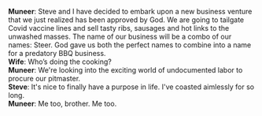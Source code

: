 **Muneer**:  Steve and I have decided to embark upon a new business venture that we just realized has been approved by God.&nbsp;We are going to tailgate Covid vaccine lines and sell tasty ribs, sausages and hot links to the unwashed masses. The name of our business will be a combo of our names: Steer. God gave us both the perfect names to combine into a name for a predatory BBQ business.<br>
**Wife**: Who’s doing the cooking?<br>
**Muneer**: We're looking into the exciting world of undocumented labor to procure our pitmaster.<br>
**Steve**: It's nice to finally have a purpose in life. I've coasted aimlessly for so long.<br>
**Muneer**: Me too, brother. Me too.

